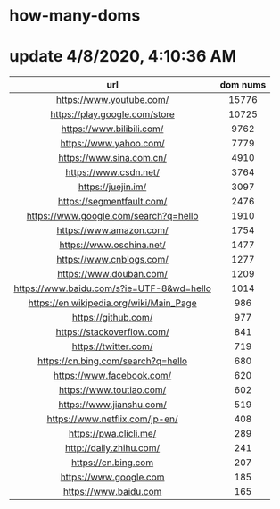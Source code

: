 # how-many-doms

# update 4/8/2020, 4:10:36 AM

url | dom nums
:-: | :-:
https://www.youtube.com/ | 15776
https://play.google.com/store | 10725
https://www.bilibili.com/ | 9762
https://www.yahoo.com/ | 7779
https://www.sina.com.cn/ | 4910
https://www.csdn.net/ | 3764
https://juejin.im/ | 3097
https://segmentfault.com/ | 2476
https://www.google.com/search?q=hello | 1910
https://www.amazon.com/ | 1754
https://www.oschina.net/ | 1477
https://www.cnblogs.com/ | 1277
https://www.douban.com/ | 1209
https://www.baidu.com/s?ie=UTF-8&wd=hello | 1014
https://en.wikipedia.org/wiki/Main_Page | 986
https://github.com/ | 977
https://stackoverflow.com/ | 841
https://twitter.com/ | 719
https://cn.bing.com/search?q=hello | 680
https://www.facebook.com/ | 620
https://www.toutiao.com/ | 602
https://www.jianshu.com/ | 519
https://www.netflix.com/jp-en/ | 408
https://pwa.clicli.me/ | 289
http://daily.zhihu.com/ | 241
https://cn.bing.com | 207
https://www.google.com | 185
https://www.baidu.com | 165
